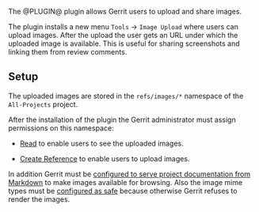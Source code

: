 The @PLUGIN@ plugin allows Gerrit users to upload and share images.

The plugin installs a new menu `Tools` -> `Image Upload` where users
can upload images. After the upload the user gets an URL under which
the uploaded image is available. This is useful for sharing screenshots
and linking them from review comments.

<a id="setup"></a>
Setup
-----
The uploaded images are stored in the `refs/images/*` namespace of the
`All-Projects` project.

After the installation of the plugin the Gerrit administrator must
assign permissions on this namespace:

* [Read](../../../Documentation/access-control.html#category_read) to
  enable users to see the uploaded images.

* [Create Reference](../../../Documentation/access-control.html#category_create)
  to enable users to upload images.

In addition Gerrit must be
[configured to serve project documentation from Markdown](../../../Documentation/config-gerrit.html#site.enableSrcToMarkdown)
to make images available for browsing. Also the image mime types must be
[configured as safe](../../../Documentation/config-gerrit.html#mimetype.name.safe)
because otherwise Gerrit refuses to render the images.

